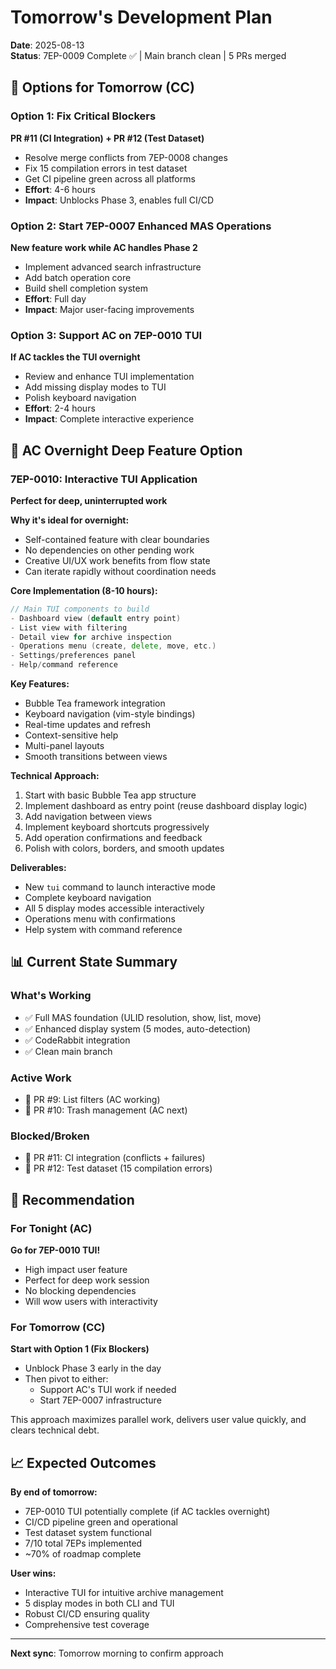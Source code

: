 # Tomorrow's Development Plan

**Date**: 2025-08-13  
**Status**: 7EP-0009 Complete ✅ | Main branch clean | 5 PRs merged

## 🎯 Options for Tomorrow (CC)

### Option 1: Fix Critical Blockers
**PR #11 (CI Integration) + PR #12 (Test Dataset)**
- Resolve merge conflicts from 7EP-0008 changes
- Fix 15 compilation errors in test dataset
- Get CI pipeline green across all platforms
- **Effort**: 4-6 hours
- **Impact**: Unblocks Phase 3, enables full CI/CD

### Option 2: Start 7EP-0007 Enhanced MAS Operations
**New feature work while AC handles Phase 2**
- Implement advanced search infrastructure
- Add batch operation core
- Build shell completion system
- **Effort**: Full day
- **Impact**: Major user-facing improvements

### Option 3: Support AC on 7EP-0010 TUI
**If AC tackles the TUI overnight**
- Review and enhance TUI implementation
- Add missing display modes to TUI
- Polish keyboard navigation
- **Effort**: 2-4 hours
- **Impact**: Complete interactive experience

## 🌙 AC Overnight Deep Feature Option

### 7EP-0010: Interactive TUI Application
**Perfect for deep, uninterrupted work**

**Why it's ideal for overnight:**
- Self-contained feature with clear boundaries
- No dependencies on other pending work
- Creative UI/UX work benefits from flow state
- Can iterate rapidly without coordination needs

**Core Implementation (8-10 hours):**
```go
// Main TUI components to build
- Dashboard view (default entry point)
- List view with filtering
- Detail view for archive inspection
- Operations menu (create, delete, move, etc.)
- Settings/preferences panel
- Help/command reference
```

**Key Features:**
- Bubble Tea framework integration
- Keyboard navigation (vim-style bindings)
- Real-time updates and refresh
- Context-sensitive help
- Multi-panel layouts
- Smooth transitions between views

**Technical Approach:**
1. Start with basic Bubble Tea app structure
2. Implement dashboard as entry point (reuse dashboard display logic)
3. Add navigation between views
4. Implement keyboard shortcuts progressively
5. Add operation confirmations and feedback
6. Polish with colors, borders, and smooth updates

**Deliverables:**
- New `tui` command to launch interactive mode
- Complete keyboard navigation
- All 5 display modes accessible interactively
- Operations menu with confirmations
- Help system with command reference

## 📊 Current State Summary

### What's Working
- ✅ Full MAS foundation (ULID resolution, show, list, move)
- ✅ Enhanced display system (5 modes, auto-detection)
- ✅ CodeRabbit integration
- ✅ Clean main branch

### Active Work
- 🔄 PR #9: List filters (AC working)
- 🔄 PR #10: Trash management (AC next)

### Blocked/Broken
- 🔴 PR #11: CI integration (conflicts + failures)
- 🔴 PR #12: Test dataset (15 compilation errors)

## 🚀 Recommendation

### For Tonight (AC)
**Go for 7EP-0010 TUI!** 
- High impact user feature
- Perfect for deep work session
- No blocking dependencies
- Will wow users with interactivity

### For Tomorrow (CC)
**Start with Option 1 (Fix Blockers)**
- Unblock Phase 3 early in the day
- Then pivot to either:
  - Support AC's TUI work if needed
  - Start 7EP-0007 infrastructure

This approach maximizes parallel work, delivers user value quickly, and clears technical debt.

## 📈 Expected Outcomes

**By end of tomorrow:**
- 7EP-0010 TUI potentially complete (if AC tackles overnight)
- CI/CD pipeline green and operational
- Test dataset system functional
- 7/10 total 7EPs implemented
- ~70% of roadmap complete

**User wins:**
- Interactive TUI for intuitive archive management
- 5 display modes in both CLI and TUI
- Robust CI/CD ensuring quality
- Comprehensive test coverage

---

**Next sync**: Tomorrow morning to confirm approach
